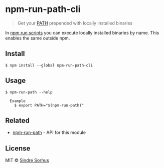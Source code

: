 # npm-run-path-cli

> Get your [PATH](https://en.wikipedia.org/wiki/PATH_(variable)) prepended with locally installed binaries

In [npm run scripts](https://docs.npmjs.com/cli/run-script) you can execute locally installed binaries by name. This enables the same outside npm.


## Install

```
$ npm install --global npm-run-path-cli
```


## Usage

```
$ npm-run-path --help

  Example
    $ export PATH="$(npm-run-path)"
```


## Related

- [npm-run-path](https://github.com/sindresorhus/npm-run-path) - API for this module


## License

MIT © [Sindre Sorhus](https://sindresorhus.com)
